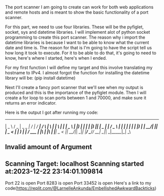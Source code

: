 The port scanner I am going to create can work for both web applications and remote hosts and is meant to show the basic functionality of a port scanner. 

For this part, we need to use four libraries. These will be the pyfiglet, socket, sys and datetime libraries. I will implement alot of python socket programming to create this port scanner. The reason why i import the datetime libraries is because I want to be able to know what the current date and time is. The reason for that is I'm going to have the script tell us how long it took to execute. For it to be able to do that, it's going to need to know, here's where I started, here's when I ended. 

For my first function I will define my target and this involve translating my hostname to IPv4. I almost forgot the function for installing the datetime library will be:
(pip install datetime) 

Next I'll create a fancy port scanner that we'll see when my output is produced and this is the importance of the pyfiglet module.
Then I will create a for loop to scan ports between 1 and 70000, and make sure it returns an error indicator. 

Here is the output I got after running my code:
 ____   ___  ____ _____   ____   ____    _    _   _ _   _ _____ ____  
|  _ \ / _ \|  _ \_   _| / ___| / ___|  / \  | \ | | \ | | ____|  _ \ 
| |_) | | | | |_) || |   \___ \| |     / _ \ |  \| |  \| |  _| | |_) |
|  __/| |_| |  _ < | |    ___) | |___ / ___ \| |\  | |\  | |___|  _ < 
|_|    \___/|_| \_\|_|   |____/ \____/_/   \_\_| \_|_| \_|_____|_| \_\
                                                                      

Invalid amount of Argument
--------------------------------------------------
Scanning Target: localhost
Scanning started at:2023-12-22 23:14:01.109814
--------------------------------------------------
Port 22 is open
Port 8283 is open
Port 33452 is open
Here's a link to my code(https://replit.com/@LarnelleAnkunda/EmbellishedAwkwardBackticks)
